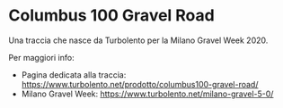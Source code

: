 # Columbus 100 Gravel Road

Una traccia che nasce da Turbolento per la Milano Gravel Week 2020.

Per maggiori info:

- Pagina dedicata alla traccia: https://www.turbolento.net/prodotto/columbus100-gravel-road/
- Milano Gravel Week: https://www.turbolento.net/milano-gravel-5-0/
